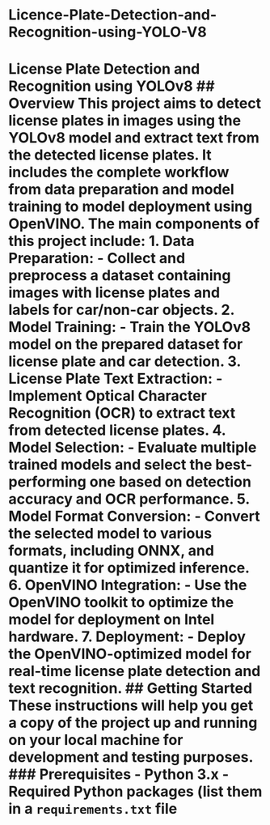 # Licence-Plate-Detection-and-Recognition-using-YOLO-V8
 # License Plate Detection and Recognition using YOLOv8  ## Overview  This project aims to detect license plates in images using the YOLOv8 model and extract text from the detected license plates. It includes the complete workflow from data preparation and model training to model deployment using OpenVINO. The main components of this project include:  1. Data Preparation:     - Collect and preprocess a dataset containing images with license plates and labels for car/non-car objects.  2. Model Training:     - Train the YOLOv8 model on the prepared dataset for license plate and car detection.  3. License Plate Text Extraction:     - Implement Optical Character Recognition (OCR) to extract text from detected license plates.  4. Model Selection:     - Evaluate multiple trained models and select the best-performing one based on detection accuracy and OCR performance.  5. Model Format Conversion:     - Convert the selected model to various formats, including ONNX, and quantize it for optimized inference.  6. OpenVINO Integration:     - Use the OpenVINO toolkit to optimize the model for deployment on Intel hardware.  7. Deployment:     - Deploy the OpenVINO-optimized model for real-time license plate detection and text recognition.  ## Getting Started  These instructions will help you get a copy of the project up and running on your local machine for development and testing purposes.  ### Prerequisites  - Python 3.x - Required Python packages (list them in a `requirements.txt` file
